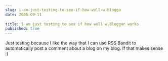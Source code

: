 ```yaml
---
slug: i-am-just-testing-to-see-if-how-well-w-blogga
date: 2005-09-11
 
title: I am just testing to see if how well w.Bloggar works
published: true
---
```

Just testing because I like the way that I can use RSS Bandit to automatically post a comment about a blog on my blog.  If that makes sense :)<p />

